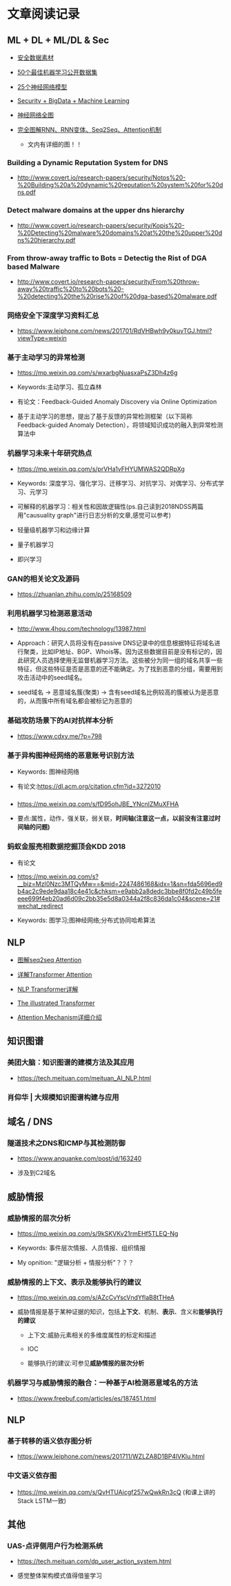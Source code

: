 # 文章阅读记录


## ML + DL + ML/DL & Sec

* [安全数据素材](http://www.secrepo.com/)

* [50个最佳机器学习公开数据集](https://mp.weixin.qq.com/s/4jhtCUtv_szfMvyDCWKvoQ)

* [25个神经网络模型](https://blog.csdn.net/qq_35082030/article/details/73368962)

* [Security + BigData + Machine Learning](http://www.covert.io/)

* [神经网络全图](https://blog.csdn.net/MrCharles/article/details/80156818)

* [完全图解RNN、RNN变体、Seq2Seq、Attention机制](https://www.leiphone.com/news/201709/8tDpwklrKubaecTa.html)

    * 文内有详细的图！！
### Building a Dynamic Reputation System for DNS

* http://www.covert.io/research-papers/security/Notos%20-%20Building%20a%20dynamic%20reputation%20system%20for%20dns.pdf

### Detect malware domains at the upper dns hierarchy

* http://www.covert.io/research-papers/security/Kopis%20-%20Detecting%20malware%20domains%20at%20the%20upper%20dns%20hierarchy.pdf

### From throw-away traffic to Bots = Detectig the Rist of DGA based Malware

* http://www.covert.io/research-papers/security/From%20throw-away%20traffic%20to%20bots%20-%20detecting%20the%20rise%20of%20dga-based%20malware.pdf

### 网络安全下深度学习资料汇总

* https://www.leiphone.com/news/201701/RdVHBwh9y0kuvTGJ.html?viewType=weixin

### 基于主动学习的异常检测

* https://mp.weixin.qq.com/s/wxarbgNuasxaPsZ3Dh4z6g

* Keywords:主动学习、孤立森林

* 有论文：Feedback-Guided Anomaly Discovery via Online Optimization

* 基于主动学习的思想，提出了基于反馈的异常检测框架（以下简称 Feedback-guided Anomaly Detection），将领域知识成功的融入到异常检测算法中

### 机器学习未来十年研究热点

* https://mp.weixin.qq.com/s/prVHa1vFHYUMWAS2QDRpXg

* Keywords: 深度学习、强化学习、迁移学习、对抗学习、对偶学习、分布式学习、元学习

* 可解释的机器学习：相关性和因故逻辑性(ps.自己读到2018NDSS两篇用"causuality graph"进行日志分析的文章,感觉可以参考)

* 轻量级机器学习和边缘计算

* 量子机器学习

* 即兴学习

### GAN的相关论文及源码

* https://zhuanlan.zhihu.com/p/25168509

### 利用机器学习检测恶意活动

* http://www.4hou.com/technology/13987.html

* Approach：研究人员将没有在passive DNS记录中的信息根据特征将域名进行聚类，比如IP地址、BGP、Whois等。因为这些数据目前是没有标记的，因此研究人员选择使用无监督机器学习方法。这些被分为同一组的域名共享一些特征，但这些特征是否是恶意的还不能确定。为了找到恶意的分组，需要用到攻击活动中的seed域名。

* seed域名  → 恶意域名簇(聚类) → 含有seed域名比例较高的簇被认为是恶意的，从而簇中所有域名都会被标记为恶意的

### 基础攻防场景下的AI对抗样本分析

* https://www.cdxy.me/?p=798


### 基于异构图神经网络的恶意账号识别方法

* Keywords: 图神经网络

* 有论文:https://dl.acm.org/citation.cfm?id=3272010

### 

* https://mp.weixin.qq.com/s/fD95ohJBE_YNcnlZMuXFHA

* 要点:属性，动作，强关联，弱关联，**时间轴(注意这一点，以前没有注意过时间轴的问题)**

### 蚂蚁金服亮相数据挖掘顶会KDD 2018

* 有论文

* https://mp.weixin.qq.com/s?__biz=MzI0Nzc3MTQyMw==&mid=2247486168&idx=1&sn=fda5696ed9b4ac2c9ede9daa18c4e41c&chksm=e9abb2a8dedc3bbe8f0fd2c49b5feeee699f4eb20ad6d09c2bb35e5d8a0344a2f8c836da1c04&scene=21#wechat_redirect

* Keywords: 图学习;图神经网络;分布式协同哈希算法

## NLP


* [图解seq2seq Attention](https://zhuanlan.zhihu.com/p/40920384)

* [详解Transformer Attention](https://zhuanlan.zhihu.com/p/48508221)

* [NLP Transformer详解](https://zhuanlan.zhihu.com/p/44121378)

* [The illustrated Transformer](http://jalammar.github.io/illustrated-transformer/)

* [Attention Mechanism详细介绍](https://mp.weixin.qq.com/s?__biz=MzIxNDgzNDg3NQ==&mid=2247484340&idx=1&sn=659a58c25b96fdee49542cf2a882dbee&chksm=97a0c860a0d74176945be42b2b2c7f1a3512c9ea3c072f2b8ff1cc77a0b12501ccb548a914d3&scene=21#wechat_redirect)

## 知识图谱

### 美团大脑：知识图谱的建模方法及其应用

* https://tech.meituan.com/meituan_AI_NLP.html

### 肖仰华 | 大规模知识图谱构建与应用

## 域名 / DNS 

### 隧道技术之DNS和ICMP与其检测防御

* https://www.anquanke.com/post/id/163240

* 涉及到C2域名



## 威胁情报

### 威胁情报的层次分析

* https://mp.weixin.qq.com/s/9kSKVKv21rmEHf5TLEQ-Ng

* Keywords: 事件层次情报、人员情报、组织情报

* My opnition: "逻辑分析 + 情报分析"？？？

### 威胁情报的上下文、表示及能够执行的建议

* https://mp.weixin.qq.com/s/AZcCvYscVndYflaB8tTHeA

* 威胁情报是基于某种证据的知识，包括**上下文**、机制、**表示**、含义和**能够执行的建议**

    * 上下文:威胁元素相关的多维度属性的标定和描述

    * IOC

    * 能够执行的建议:可参见**威胁情报的层次分析**

### 机器学习与威胁情报的融合：一种基于AI检测恶意域名的方法

* https://www.freebuf.com/articles/es/187451.html


## NLP

### 基于转移的语义依存图分析

* https://www.leiphone.com/news/201711/WZLZA8D1BP4lVKlu.html

### 中文语义依存图

* https://mp.weixin.qq.com/s/QvHTUAicgf257wQwkRn3cQ (和课上讲的Stack LSTM一致)

## 其他

###  UAS-点评侧用户行为检测系统

* https://tech.meituan.com/dp_user_action_system.html

* 感觉整体架构模式值得借鉴学习





